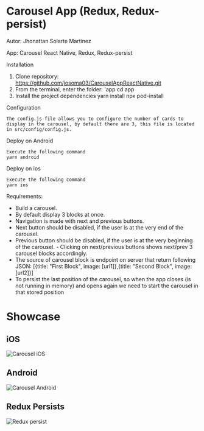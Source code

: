 # Carousel App (Redux, Redux-persist)

Autor: Jhonattan Solarte Martinez

App: Carousel React Native, Redux, Redux-persist

Installation

1. Clone repository:
    https://github.com/josoma03/CarouselAppReactNative.git
2. From the terminal, enter the folder: 'app
    cd app
3. Install the project dependencies
    yarn install
    npx pod-install
    

Configuration

    The config.js file allows you to configure the number of cards to display in the carousel, by default there are 3, this file is located in src/config/config.js.
    
Deploy on Android

    Execute the following command
    yarn android

Deploy on ios

    Execute the following command
    yarn ios


Requirements:

- Build a carousel.
- By default display 3 blocks at once.
- Navigation is made with next and previous buttons.
- Next button should be disabled, if the user is at the very end of the carousel.
- Previous button should be disabled, if the user is at the very beginning of the carousel. - Clicking on next/previous buttons shows next/prev 3 carousel blocks accordingly.
- The source of carousel block is endpoint on server that return following JSON:
  [{title: "First Block", image: [url1]},{title: "Second Block", image: [url2]}]
- To persist the last position of the carousel, so when the app closes (is not running in memory) and opens again we need to start the carousel in that stored position  


# Showcase
## iOS
![Carousel iOS](https://user-images.githubusercontent.com/8276103/132967677-328a05c0-7542-40a8-b4ce-57f5f1a2997c.gif)



## Android
![Carousel Android](https://user-images.githubusercontent.com/8276103/132967969-8085fe48-2688-4f0c-bf92-7a66b9816e83.gif)



## Redux Persists
![Redux persist](https://user-images.githubusercontent.com/8276103/132967676-50899b2a-a964-4e9a-b937-7e1fdbbb4c43.gif)





